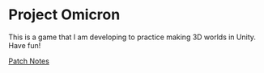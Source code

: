 # Project Omicron
This is a game that I am developing to practice making 3D worlds in Unity. Have fun!

[Patch Notes](https://docs.google.com/document/d/1yhSqqCwH1JijklUNoHnMTt7RX81l_Jj30obamFfTCdc/edit?usp=sharing)
